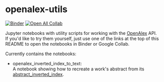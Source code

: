 # openalex-utils
[![Binder](https://mybinder.org/badge_logo.svg)](https://mybinder.org/v2/gh/smierz/openalex-utils/main)
[![Open All Collab](https://colab.research.google.com/assets/colab-badge.svg)](https://colab.research.google.com/github/smierz/openalex-utils)

Jupyter notebooks with utility scripts for working with the [OpenAlex](http://openalex.org/) API.  
If you'd like to try them yourself, just use one of the links at the top of this README to open the notebooks in Binder or Google Collab.

Currently contains the notebooks:
* openalex_inverted_index_to_text:\
A notebook showing how to recreate a work's abstract from its [abstract_inverted_index](https://docs.openalex.org/about-the-data/work#abstract_inverted_index).
